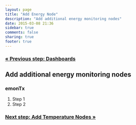 ```yaml
---
layout: page
title: "Add Energy Node"
description: "Add additional energy monitoring nodes"
date: 2015-03-08 21:36
sidebar: true
comments: false
sharing: true
footer: true
---
```


### [&laquo; Previous step: Dashboards](/setup/dashboards/)

## Add additional energy monitoring nodes

### emonTx

  1. Step 1
  2. Step 2

### [Next step: Add Temperature Nodes &raquo;](/setup/emonth/)
